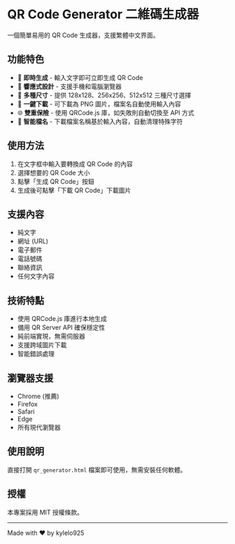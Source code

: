 # QR Code Generator 二維碼生成器

一個簡單易用的 QR Code 生成器，支援繁體中文界面。

## 功能特色

- 🔲 **即時生成** - 輸入文字即可立即生成 QR Code
- 📱 **響應式設計** - 支援手機和電腦瀏覽器
- 🎨 **多種尺寸** - 提供 128x128、256x256、512x512 三種尺寸選擇
- 💾 **一鍵下載** - 可下載為 PNG 圖片，檔案名自動使用輸入內容
- 🌐 **雙重保險** - 使用 QRCode.js 庫，如失敗則自動切換至 API 方式
- 🎯 **智能檔名** - 下載檔案名稱基於輸入內容，自動清理特殊字符

## 使用方法

1. 在文字框中輸入要轉換成 QR Code 的內容
2. 選擇想要的 QR Code 大小
3. 點擊「生成 QR Code」按鈕
4. 生成後可點擊「下載 QR Code」下載圖片

## 支援內容

- 純文字
- 網址 (URL)
- 電子郵件
- 電話號碼
- 聯絡資訊
- 任何文字內容

## 技術特點

- 使用 QRCode.js 庫進行本地生成
- 備用 QR Server API 確保穩定性
- 純前端實現，無需伺服器
- 支援跨域圖片下載
- 智能錯誤處理

## 瀏覽器支援

- Chrome (推薦)
- Firefox
- Safari
- Edge
- 所有現代瀏覽器

## 使用說明

直接打開 `qr_generator.html` 檔案即可使用，無需安裝任何軟體。

## 授權

本專案採用 MIT 授權條款。

---

Made with ❤️ by kylelo925
